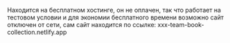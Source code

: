 Находится на бесплатном хостинге, он не оплачен, так что работает на тестовом условии и для экономии бесплатного времени возможно сайт отключен от сети, сам сайт находится по ссылке:
xxx-team-book-collection.netlify.app
